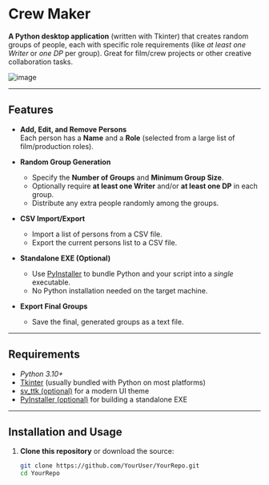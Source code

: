 # Crew Maker

**A Python desktop application** (written with Tkinter) that creates random groups of people, each with specific role requirements (like *at least one Writer* or *one DP* per group). Great for film/crew projects or other creative collaboration tasks.

![image](https://github.com/user-attachments/assets/62958889-5ef2-4327-af5a-1e99194ca723)

---

## Features

- **Add, Edit, and Remove Persons**  
  Each person has a **Name** and a **Role** (selected from a large list of film/production roles).

- **Random Group Generation**  
  - Specify the **Number of Groups** and **Minimum Group Size**.
  - Optionally require **at least one Writer** and/or **at least one DP** in each group.
  - Distribute any extra people randomly among the groups.

- **CSV Import/Export**  
  - Import a list of persons from a CSV file.
  - Export the current persons list to a CSV file.

- **Standalone EXE (Optional)**  
  - Use [PyInstaller](https://pyinstaller.org/) to bundle Python and your script into a *single* executable.
  - No Python installation needed on the target machine.

- **Export Final Groups**  
  - Save the final, generated groups as a text file.

---

## Requirements

- *Python 3.10+*  
- [Tkinter](https://docs.python.org/3/library/tkinter.html) (usually bundled with Python on most platforms)  
- [sv_ttk (optional)](https://github.com/rdbende/Sun-Valley-ttk-theme) for a modern UI theme  
- [PyInstaller (optional)](https://pypi.org/project/PyInstaller/) for building a standalone EXE  

---

## Installation and Usage

1. **Clone this repository** or download the source:

   ```bash
   git clone https://github.com/YourUser/YourRepo.git
   cd YourRepo

